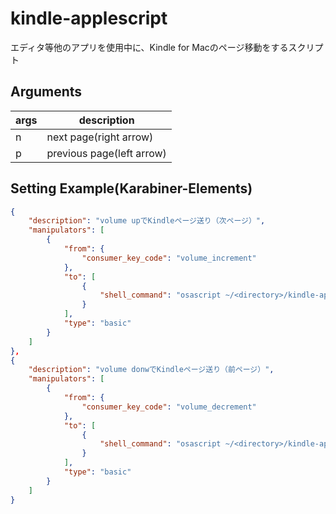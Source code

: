 # kindle-applescript

エディタ等他のアプリを使用中に、Kindle for Macのページ移動をするスクリプト

## Arguments

| args | description               |
| ---- | ------------------------- |
| n    | next page(right arrow)    |
| p    | previous page(left arrow) |

## Setting Example(Karabiner-Elements)

```JSON
{
    "description": "volume upでKindleページ送り（次ページ）",
    "manipulators": [
        {
            "from": {
                "consumer_key_code": "volume_increment"
            },
            "to": [
                {
                    "shell_command": "osascript ~/<directory>/kindle-applescript/kindlecontrol.scpt n"
                }
            ],
            "type": "basic"
        }
    ]
},
{
    "description": "volume donwでKindleページ送り（前ページ）",
    "manipulators": [
        {
            "from": {
                "consumer_key_code": "volume_decrement"
            },
            "to": [
                {
                    "shell_command": "osascript ~/<directory>/kindle-applescript/kindlecontrol.scpt p"
                }
            ],
            "type": "basic"
        }
    ]
}


```
